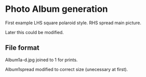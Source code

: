 # Photo Album generation

First example LHS square polaroid style. RHS spread main picture.

Later this could be modified.

## File format

Album1a-d.jpg joined to 1 for prints.

Album1spread modified to correct size (unecessary at first).